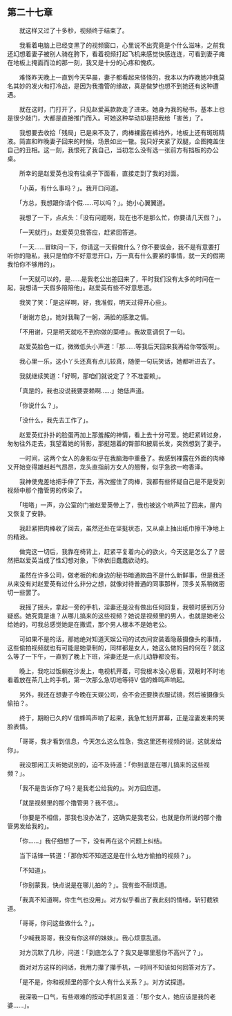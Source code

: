 ## 第二十七章

　　就这样又过了十多秒，视频终于结束了。

　　我看着电脑上已经变黑了的视频窗口，心里说不出究竟是个什么滋味，之前我还幻想着妻子被别人骑在胯下，看着视频打起飞机来感觉快感连连，可看到妻子瘫在地板上掩面而泣的那一刻，我又是十分的心疼和愧疚。

　　难怪昨天晚上一直到今天早晨，妻子都看起来怪怪的，我本以为昨晚她冲我莫名其妙的发火和打冷战，是因为我撸管的缘故，真是做梦也想不到她还有这种遭遇。

　　就在这时，门打开了，只见赵爱英款款走了进来。她身为我的秘书，基本上也是很少敲门，大都是直接推门而入。可她这种举动却是把我给「害苦」了。

　　我想要去收拾「残局」已是来不及了，肉棒裸露在裤裆外，地板上还有斑斑精液。简直和昨晚妻子回来的时候，场景如出一辙。我只好夹紧了双腿，企图掩盖住自己的丑相。这一刻，我恨死了我自己，当初怎么没有选一张前方有挡板的办公桌。

　　所幸的是赵爱英也没有往桌子下面看，直接走到了我的对面。

　　「小英，有什么事吗？」。我开口问道。

　　「方总，我想跟你请个假……可以吗？」。她小心翼翼道。

　　我想了一下，点点头：「没有问题啊，现在也不是那么忙，你要请几天假？」。

　　「一天就行」。赵爱英见我答应，赶紧回答道。

　　「一天……冒昧问一下，你请这一天假做什么？你不要误会，我不是有意要打听你的隐私，我只是怕你不好意思开口，万一真有什么要紧的事情，就一天的假期我怕你不够用的」。

　　「一天就可以的，是……是我老公出差回来了，平时我们没有太多的时间在一起，我想请一天假多陪陪他」。赵爱英有些不好意思道。

　　我笑了笑：「是这样啊，好，我准假，明天过得开心些」。

　　「谢谢方总」。她对我鞠了一躬，满脸的感激之情。

　　「不用谢，只是明天就吃不到你做的菜喽」。我故意调侃了一句。

　　赵爱英脸色一红，微微低头小声道：「那……等我后天回来我再给你带饭啊」。

　　我心里一乐，这小丫头还真有点儿较真，随便一句玩笑话，她都听进去了。

　　我就继续笑道：「好啊，那咱们就说定了？不准耍赖」。

　　「真是的，我也没说我要耍赖啊……」她低声道。

　　「你说什么？」。

　　「没什么，我先去工作了」。

　　赵爱英红扑扑的脸蛋再加上那羞赧的神情，看上去十分可爱。她赶紧转过身，匆匆往外走去，我望着她的背影，那挺翘着的臀部和披肩长发，突然想到了妻子。

　　一时间，这两个女人的身影似乎在我脑海中重叠了。我感到裸露在外面的肉棒又开始变得雄赳赳气昂昂，龙头直指前方女人的翘臀，似乎急欲一吻香泽。

　　我神使鬼差地把手伸了下去，再次握住了肉棒，我都有些怀疑自己是不是受到视频中那个撸管男的传染了。

　　「啪嗒」一声，办公室的门被赵爱英带上了，我也被这个响声拉了回来，屋内又恢复了安静。

　　我赶紧把肉棒收了回去，虽然还处在坚挺状态，又从桌上抽出纸巾擦干净地上的精液。

　　做完这一切后，我靠在椅背上，赶紧平复着内心的欲火，今天这是怎么了？居然把赵爱英当成了性幻想对象，下体依旧蠢蠢欲动的。

　　虽然在许多公司，做老板的和身边的秘书暗通款曲不是什么新鲜事，但是我还从来没有对赵爱英有过什么非分之想，就像对待普通的同事那样，顶多关系稍微密切一些罢了。

　　我摇了摇头，拿起一旁的手机，淫妻还是没有做出任何回复，我顿时感到万分疑惑。她究竟是谁？从哪儿搞来的这些视频？她说是视频里的男人，也就是她老公给她的，可我总感觉她是在撒谎，那个男人根本不是她老公。

　　可如果不是的话，那她绝对知道天娱公司的试衣间安装着隐蔽摄像头的事情，这些偷拍视频就也有可能是她录制的，同样都是女人，她这么做的目的何在？就这么等了一下午，一直到了晚上下班，淫妻还是一点儿动静都没有。

　　晚上，我吃过饭躺在沙发上，电视机开着，可我根本没心思看，双眼时不时地看着放在茶几上的手机，第一次那么急切地等待V 信的蜂鸣声响起。

　　另外，我还在想妻子今晚在天娱公司，会不会还要换衣服试镜，然后被摄像头偷拍？。

　　终于，期盼已久的V 信蜂鸣声响了起来，我急忙划开屏幕，正是淫妻发来的笑脸表情。

　　「哥哥，我才看到信息，今天怎么这么性急，我这里还有视频的说，这就发给你」。

　　我没那闲工夫听她说别的，迫不及待道：「你到底是在哪儿搞来的这些视频？」。

　　「我不是告诉你了吗？是我老公给我的」。对方回应道。

　　「就是视频里的那个撸管男？我不信」。

　　「你要是不相信，那我也没办法了，这确实是我老公，也就是你所说的那个撸管男发给我的」。

　　「你……」我仔细想了一下，没有再在这个问题上纠结。

　　当下话锋一转道：「那你知不知道这是在什么地方偷拍的视频？」。

　　「不知道」。

　　「你别蒙我，快点说是在哪儿拍的？」。我有些不耐烦道。

　　「我真不知道啊，你生气也没用」。对方似乎看出了我此刻的情绪，斩钉截铁道。

　　「哥哥，你问这些做什么？」。

　　「少喊我哥哥，我没有你这样的妹妹」。我心烦意乱道。

　　对方沉默了几秒，问道：「到底怎么了？我又是哪里惹你不高兴了？」。

　　面对对方这样的问话，我用力攥了攥手机，一时间不知该如何回答对方了。

　　「是不是，你和视频里的那个女人有什么关系？」。对方试探道。

　　我深吸一口气，有些艰难的按动手机回复道：「那个女人，她应该是我的老婆……」。

